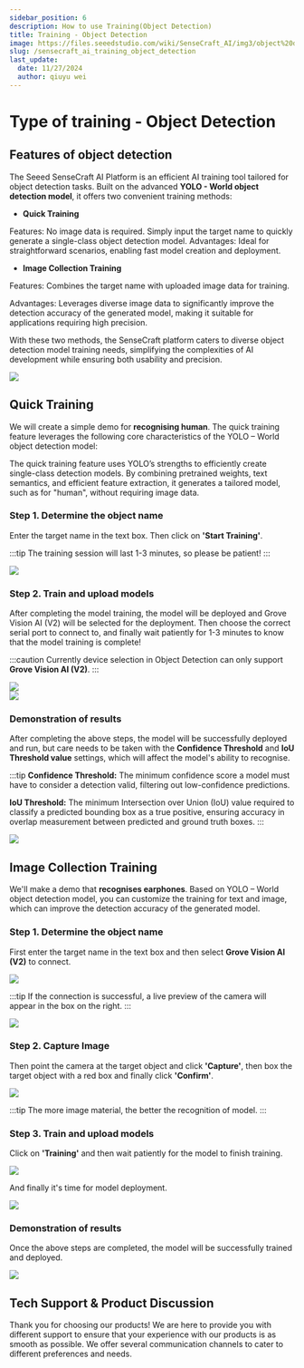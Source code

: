 ```yaml
---
sidebar_position: 6
description: How to use Training(Object Detection)
title: Training - Object Detection
image: https://files.seeedstudio.com/wiki/SenseCraft_AI/img3/object%20detection/1.9.webp
slug: /sensecraft_ai_training_object_detection
last_update:
  date: 11/27/2024
  author: qiuyu wei
---
```


# Type of training - Object Detection

## Features of object detection

The Seeed SenseCraft AI Platform is an efficient AI training tool tailored for object detection tasks. Built on the advanced **YOLO - World object detection model**, it offers two convenient training methods:

- **Quick Training**

Features: No image data is required. Simply input the target name to quickly generate a single-class object detection model.
Advantages: Ideal for straightforward scenarios, enabling fast model creation and deployment.

- **Image Collection Training**

Features: Combines the target name with uploaded image data for training.

Advantages: Leverages diverse image data to significantly improve the detection accuracy of the generated model, making it suitable for applications requiring high precision.

With these two methods, the SenseCraft platform caters to diverse object detection model training needs, simplifying the complexities of AI development while ensuring both usability and precision.

<div style={{textAlign:'center'}}><img src="https://files.seeedstudio.com/wiki/SenseCraft_AI/img3/object%20detection/2.0.png" style={{width:750, height:'auto'}}/></div>

## Quick Training

We will create a simple demo for **recognising human**. The quick training feature leverages the following core characteristics of the YOLO – World object detection model:

The quick training feature uses YOLO’s strengths to efficiently create single-class detection models. By combining pretrained weights, text semantics, and efficient feature extraction, it generates a tailored model, such as for "human", without requiring image data.

### Step 1. Determine the object name

Enter the target name in the text box. Then click on **'Start Training'**.

:::tip
The training session will last 1-3 minutes, so please be patient!
:::

<div style={{textAlign:'center'}}><img src="https://files.seeedstudio.com/wiki/SenseCraft_AI/img3/object%20detection/2.1.png" style={{width:1000, height:'auto'}}/></div>

### Step 2. Train and upload models

After completing the model training, the model will be deployed and Grove Vision AI (V2) will be selected for the deployment. Then choose the correct serial port to connect to, and finally wait patiently for 1-3 minutes to know that the model training is complete!

:::caution
Currently device selection in Object Detection can only support **Grove Vision AI (V2)**.
:::

<div style={{textAlign:'center'}}><img src="https://files.seeedstudio.com/wiki/SenseCraft_AI/img3/object%20detection/2.2.png" style={{width:1000, height:'auto'}}/></div>

<div style={{textAlign:'center'}}><img src="https://files.seeedstudio.com/wiki/SenseCraft_AI/img3/object%20detection/2.3.png" style={{width:1000, height:'auto'}}/></div>

### Demonstration of results

After completing the above steps, the model will be successfully deployed and run, but care needs to be taken with the **Confidence Threshold** and **IoU Threshold value** settings, which will affect the model's ability to recognise.

:::tip
**Confidence Threshold:** The minimum confidence score a model must have to consider a detection valid, filtering out low-confidence predictions.

**IoU Threshold:** The minimum Intersection over Union (IoU) value required to classify a predicted bounding box as a true positive, ensuring accuracy in overlap measurement between predicted and ground truth boxes.
:::

<div style={{textAlign:'center'}}><img src="https://files.seeedstudio.com/wiki/SenseCraft_AI/img3/object%20detection/2.4.png" style={{width:800, height:'auto'}}/></div>

## Image Collection Training

We'll make a demo that **recognises earphones**. Based on YOLO – World object detection model, you can customize the training for text and image, which can improve the detection accuracy of the generated model.

### Step 1. Determine the object name

First enter the target name in the text box and then select **Grove Vision AI (V2)** to connect.

<div style={{textAlign:'center'}}><img src="https://files.seeedstudio.com/wiki/SenseCraft_AI/img3/object%20detection/3.2.png" style={{width:1000, height:'auto'}}/></div>

:::tip
If the connection is successful, a live preview of the camera will appear in the box on the right.
:::

<div style={{textAlign:'center'}}><img src="https://files.seeedstudio.com/wiki/SenseCraft_AI/img3/object%20detection/3.3.png" style={{width:1000, height:'auto'}}/></div>

### Step 2. Capture Image

Then point the camera at the target object and click **'Capture'**, then box the target object with a red box and finally click **'Confirm'**.

<div style={{textAlign:'center'}}><img src="https://files.seeedstudio.com/wiki/SenseCraft_AI/img3/object%20detection/3.4.png" style={{width:1000, height:'auto'}}/></div>

:::tip
The more image material, the better the recognition of model.
:::

### Step 3. Train and upload models


Click on **'Training'** and then wait patiently for the model to finish training.

<div style={{textAlign:'center'}}><img src="https://files.seeedstudio.com/wiki/SenseCraft_AI/img3/object%20detection/3.5.png" style={{width:1000, height:'auto'}}/></div>

And finally it's time for model deployment.

<div style={{textAlign:'center'}}><img src="https://files.seeedstudio.com/wiki/SenseCraft_AI/img3/object%20detection/3.6.png" style={{width:1000, height:'auto'}}/></div>

### Demonstration of results

Once the above steps are completed, the model will be successfully trained and deployed.

<div style={{textAlign:'center'}}><img src="https://files.seeedstudio.com/wiki/SenseCraft_AI/img3/object%20detection/3.7.gif" style={{width:1000, height:'auto'}}/></div>


## Tech Support & Product Discussion

Thank you for choosing our products! We are here to provide you with different support to ensure that your experience with our products is as smooth as possible. We offer several communication channels to cater to different preferences and needs.

<div class="button_tech_support_container">
<a href="https://forum.seeedstudio.com/" class="button_forum"></a>
<a href="https://www.seeedstudio.com/contacts" class="button_email"></a>
</div>

<div class="button_tech_support_container">
<a href="https://discord.gg/eWkprNDMU7" class="button_discord"></a>
<a href="https://github.com/Seeed-Studio/wiki-documents/discussions/69" class="button_discussion"></a>
</div>